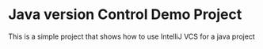 # Java version Control Demo Project
This is a simple project that shows how to use IntelliJ VCS for a java project
